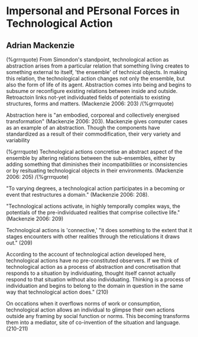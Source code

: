 # Impersonal and PErsonal Forces in Technological Action #
## Adrian Mackenzie ##

(%grrrquote)
From Simondon's standpoint, technological action as abstraction arises from a particular relation that something living creates to something external to itself, 'the ensemble' of technical objects. In making this relation, the technological action changes not only the ensemble, but also the form of life of its agent. Abstraction comes into being and begins to subsume or reconfigure existing relations between inside and outside. Retroactoin links not-yet individuated fields of potentials to existing structures, forms and matters. (Mackenzie 2006: 203)
/(%grrrquote)

Abstraction here is "an embodied, corporeal and collectively energised transformation" (Mackenzie 2006: 203). Mackenzie gives computer cases as an example of an abstraction. Though the components have standardized as a result of their commodification, their very variety and variability 

(%grrrquote)
Technological actions concretise an abstract aspect of the ensemble by altering relations between the sub-ensembles, either by adding something that diminishes their incompatibilities or inconsistencies or by resituating technological objects in their environments. (Mackenzie 2006: 205)
/(%grrrquote)

"To varying degrees, a technological action participates in a becoming or event that restructures a domain." (Mackenzie 2006: 208).

"Technological actions activate, in highly temporally complex ways, the potentials of the pre-individuated realities that comprise collective life." (Mackenzie 2006:  209)

Technological actions is 'connective,' "it does something to the extent that it stages encounters with other realities through the reticulations it draws out." (209)

According to the account of technological action developed here, technological actions have no pre-constituted observers. If we think of technological action as a process of abstraction and concretisation that responds to a situation by individuating, thought itself cannot actually respond to that situation without also individuating. Thinking is a process of individuation and begins to belong to the domain in question in the same way that technological action does." (210)

On occations when it overflows norms of work or consumption, technological action allows an individual to glimpse their own actions outside any framing by social function or norms. This becoming transforms them into a mediator, site of co-invention of the situation and language. (210-211)